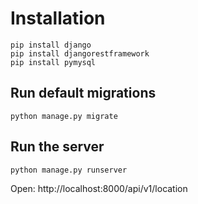 # Installation

```
pip install django
pip install djangorestframework
pip install pymysql
```

## Run default migrations
```
python manage.py migrate
```

## Run the server 
```
python manage.py runserver
```

Open: http://localhost:8000/api/v1/location


